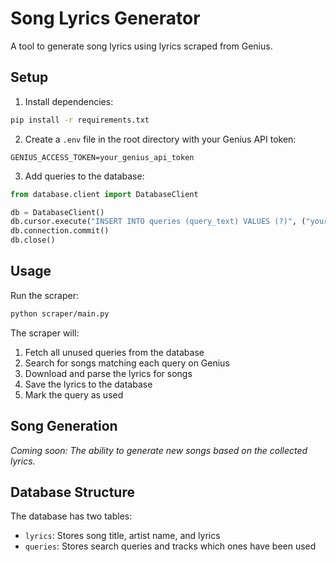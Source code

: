 # Song Lyrics Generator

A tool to generate song lyrics using lyrics scraped from Genius.

## Setup

1. Install dependencies:
```bash
pip install -r requirements.txt
```

2. Create a `.env` file in the root directory with your Genius API token:
```
GENIUS_ACCESS_TOKEN=your_genius_api_token
```

3. Add queries to the database:
```python
from database.client import DatabaseClient

db = DatabaseClient()
db.cursor.execute("INSERT INTO queries (query_text) VALUES (?)", ("your search query",))
db.connection.commit()
db.close()
```

## Usage

Run the scraper:
```bash
python scraper/main.py
```

The scraper will:
1. Fetch all unused queries from the database
2. Search for songs matching each query on Genius
3. Download and parse the lyrics for songs
4. Save the lyrics to the database
5. Mark the query as used

## Song Generation

*Coming soon: The ability to generate new songs based on the collected lyrics.*

## Database Structure

The database has two tables:
- `lyrics`: Stores song title, artist name, and lyrics
- `queries`: Stores search queries and tracks which ones have been used 